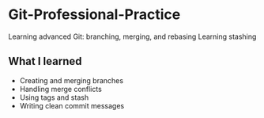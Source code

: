 # Git-Professional-Practice

Learning advanced Git: branching, merging, and rebasing
Learning stashing
## What I learned
- Creating and merging branches
- Handling merge conflicts
- Using tags and stash
- Writing clean commit messages